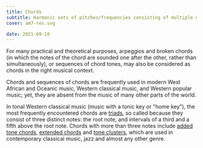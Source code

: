 ```yaml
---
title: Chords
subtitle: Harmonic sets of pitches/frequencies consisting of multiple notes that are heard as if sounding simultaneously
cover: am7-res.svg

date: 2021-09-10
---
```


For many practical and theoretical purposes, arpeggios and broken chords (in which the notes of the chord are sounded one after the other, rather than simultaneously), or sequences of chord tones, may also be considered as chords in the right musical context.

Chords and sequences of chords are frequently used in modern West African and Oceanic music, Western classical music, and Western popular music; yet, they are absent from the music of many other parts of the world.

In tonal Western classical music (music with a tonic key or "home key"), the most frequently encountered chords are [triads](./triads/index.md), so called because they consist of three distinct notes: the root note, and intervals of a third and a fifth above the root note. Chords with more than three notes include [added tone chords](./tetrads/index.md), [extended chords](./5more/index.md) and [tone clusters](./clusters/index.md), which are used in contemporary classical music, jazz and almost any other genre.
